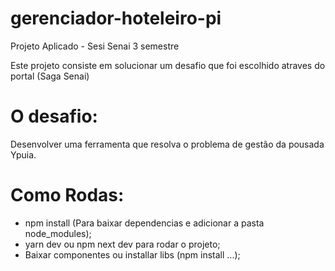 # gerenciador-hoteleiro-pi
Projeto Aplicado - Sesi Senai 3 semestre 

Este projeto consiste em solucionar um desafio que foi escolhido atraves do portal (Saga Senai)

# O desafio:

Desenvolver uma ferramenta que resolva o problema de gestão da pousada Ypuia.


# Como Rodas:

- npm install (Para baixar dependencias e adicionar a pasta node_modules);
- yarn dev ou npm next dev para rodar o projeto;
- Baixar componentes ou installar libs (npm install ...);


